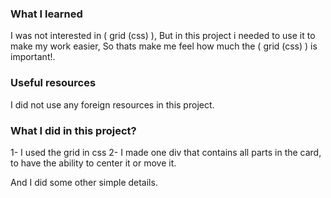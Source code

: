 ### What I learned

I was not interested in ( grid (css) ), But in this project i needed to use it to make my work easier, So 
thats make me feel how much the ( grid (css) ) is important!.

### Useful resources
I did not use any foreign resources in this project.

### What I did in this project?
1- I used the grid in css
2- I made one div that contains all parts in the card, to have the ability to center it or move it.

And I did some other simple details.
